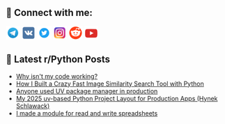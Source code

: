 ## 🔎 Connect with me:
[<img src="https://github.com/bullbesh/bullbesh/blob/main/images/Telegram.png" width="32" height="32" />](https://t.me/bullbesh)
[<img src="https://github.com/bullbesh/bullbesh/blob/main/images/VK.png" width="32" height="32" />](https://vk.com/bullbesh)
[<img src="https://github.com/bullbesh/bullbesh/blob/main/images/Twitter.png" width="32" height="32" />](https://twitter.com/bullbesh1)
[<img src="https://github.com/bullbesh/bullbesh/blob/main/images/Instagram.png" width="32" height="32" />](https://www.instagram.com/bullbesh)
[<img src="https://github.com/bullbesh/bullbesh/blob/main/images/Reddit.png" width="32" height="32" />](https://www.reddit.com/user/bullbesh)
[<img src="https://github.com/bullbesh/bullbesh/blob/main/images/YouTube.png" width="32" height="32" />](https://www.youtube.com/channel/UCtfjRs6uzgq5mfm8S06WTcg)

## 📕 Latest r/Python Posts
<!-- BLOG-POST-LIST:START -->
- [Why isn&#39;t my code working?](https://www.reddit.com/r/Python/comments/1ixvt58/why_isnt_my_code_working/)
- [How I Built a Crazy Fast Image Similarity Search Tool with Python](https://www.reddit.com/r/Python/comments/1ixvhxu/how_i_built_a_crazy_fast_image_similarity_search/)
- [Anyone used UV package manager in production](https://www.reddit.com/r/Python/comments/1ixryec/anyone_used_uv_package_manager_in_production/)
- [My 2025 uv-based Python Project Layout for Production Apps &lpar;Hynek Schlawack&rpar;](https://www.reddit.com/r/Python/comments/1ixrj89/my_2025_uvbased_python_project_layout_for/)
- [I made a module for read and write spreadsheets](https://www.reddit.com/r/Python/comments/1ixqzzm/i_made_a_module_for_read_and_write_spreadsheets/)
<!-- BLOG-POST-LIST:END -->
